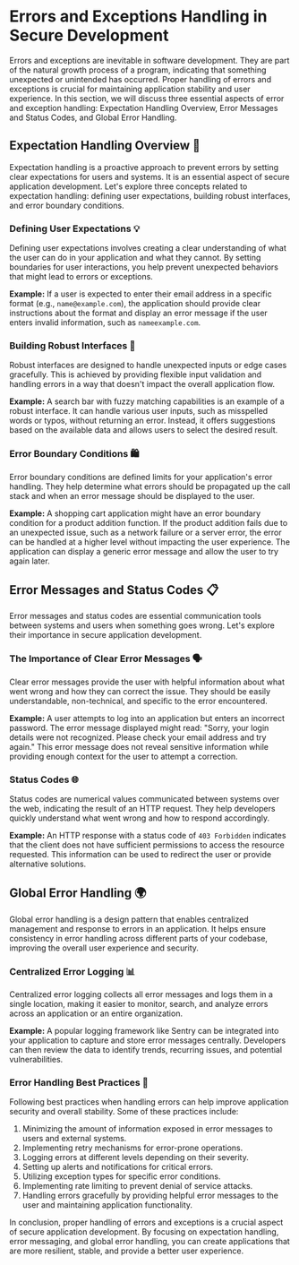  # Errors and Exceptions Handling in Secure Development

Errors and exceptions are inevitable in software development. They are part of the natural growth process of a program, indicating that something unexpected or unintended has occurred. Proper handling of errors and exceptions is crucial for maintaining application stability and user experience. In this section, we will discuss three essential aspects of error and exception handling: Expectation Handling Overview, Error Messages and Status Codes, and Global Error Handling.

## Expectation Handling Overview 🔮

Expectation handling is a proactive approach to prevent errors by setting clear expectations for users and systems. It is an essential aspect of secure application development. Let's explore three concepts related to expectation handling: defining user expectations, building robust interfaces, and error boundary conditions.

### Defining User Expectations 💡

Defining user expectations involves creating a clear understanding of what the user can do in your application and what they cannot. By setting boundaries for user interactions, you help prevent unexpected behaviors that might lead to errors or exceptions.

**Example:** If a user is expected to enter their email address in a specific format (e.g., `name@example.com`), the application should provide clear instructions about the format and display an error message if the user enters invalid information, such as `nameexample.com`.

### Building Robust Interfaces 💪

Robust interfaces are designed to handle unexpected inputs or edge cases gracefully. This is achieved by providing flexible input validation and handling errors in a way that doesn't impact the overall application flow.

**Example:** A search bar with fuzzy matching capabilities is an example of a robust interface. It can handle various user inputs, such as misspelled words or typos, without returning an error. Instead, it offers suggestions based on the available data and allows users to select the desired result.

### Error Boundary Conditions 🛍️

Error boundary conditions are defined limits for your application's error handling. They help determine what errors should be propagated up the call stack and when an error message should be displayed to the user.

**Example:** A shopping cart application might have an error boundary condition for a product addition function. If the product addition fails due to an unexpected issue, such as a network failure or a server error, the error can be handled at a higher level without impacting the user experience. The application can display a generic error message and allow the user to try again later.

## Error Messages and Status Codes 📋

Error messages and status codes are essential communication tools between systems and users when something goes wrong. Let's explore their importance in secure application development.

### The Importance of Clear Error Messages 🗣️

Clear error messages provide the user with helpful information about what went wrong and how they can correct the issue. They should be easily understandable, non-technical, and specific to the error encountered.

**Example:** A user attempts to log into an application but enters an incorrect password. The error message displayed might read: "Sorry, your login details were not recognized. Please check your email address and try again." This error message does not reveal sensitive information while providing enough context for the user to attempt a correction.

### Status Codes 🌐

Status codes are numerical values communicated between systems over the web, indicating the result of an HTTP request. They help developers quickly understand what went wrong and how to respond accordingly.

**Example:** An HTTP response with a status code of `403 Forbidden` indicates that the client does not have sufficient permissions to access the resource requested. This information can be used to redirect the user or provide alternative solutions.

## Global Error Handling 🌍

Global error handling is a design pattern that enables centralized management and response to errors in an application. It helps ensure consistency in error handling across different parts of your codebase, improving the overall user experience and security.

### Centralized Error Logging 📊

Centralized error logging collects all error messages and logs them in a single location, making it easier to monitor, search, and analyze errors across an application or an entire organization.

**Example:** A popular logging framework like Sentry can be integrated into your application to capture and store error messages centrally. Developers can then review the data to identify trends, recurring issues, and potential vulnerabilities.

### Error Handling Best Practices 🌟

Following best practices when handling errors can help improve application security and overall stability. Some of these practices include:

1. Minimizing the amount of information exposed in error messages to users and external systems.
2. Implementing retry mechanisms for error-prone operations.
3. Logging errors at different levels depending on their severity.
4. Setting up alerts and notifications for critical errors.
5. Utilizing exception types for specific error conditions.
6. Implementing rate limiting to prevent denial of service attacks.
7. Handling errors gracefully by providing helpful error messages to the user and maintaining application functionality.

In conclusion, proper handling of errors and exceptions is a crucial aspect of secure application development. By focusing on expectation handling, error messaging, and global error handling, you can create applications that are more resilient, stable, and provide a better user experience.